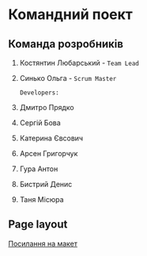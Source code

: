 # Командний поект

## Команда розробників

1. Костянтин Любарський - `Team Lead`
2. Синько Ольга - `Scrum Master`

   `Developers:`

3. Дмитро Прядко
4. Сергій Бова
5. Катерина Євсович
6. Арсен Григорчук
7. Гура Антон
8. Бистрий Денис
9. Таня Місюра

## Page layout

[Посилання на макет](https://www.figma.com/file/ObvvH4JjCuw8gBzYmiLIII/GreenHarvest?type=design&node-id=11016-38&mode=design&t=meGNJjlkQuCpVTfv-0)
